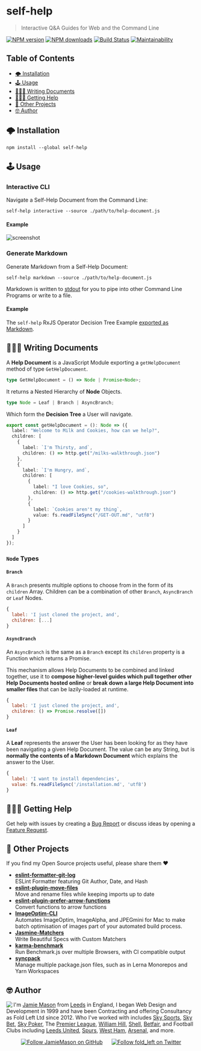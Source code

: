 # self-help

> Interactive Q&A Guides for Web and the Command Line

[![NPM version](http://img.shields.io/npm/v/self-help.svg?style=flat-square)](https://www.npmjs.com/package/self-help) [![NPM downloads](http://img.shields.io/npm/dm/self-help.svg?style=flat-square)](https://www.npmjs.com/package/self-help) [![Build Status](http://img.shields.io/travis/JamieMason/self-help/master.svg?style=flat-square)](https://travis-ci.org/JamieMason/self-help) [![Maintainability](https://api.codeclimate.com/v1/badges/3b3da47293acc6cdf1e6/maintainability)](https://codeclimate.com/github/JamieMason/self-help/maintainability)

## Table of Contents

-   [🌩 Installation](#-installation)
-   [🕹 Usage](#-usage)
-   [👩🏽‍💻 Writing Documents](#-writing-documents)
-   [🙋🏿‍♂️ Getting Help](#♂️-getting-help)
-   [👀 Other Projects](#-other-projects)
-   [🤓 Author](#-author)

## 🌩 Installation

    npm install --global self-help

## 🕹 Usage

### Interactive CLI

Navigate a Self-Help Document from the Command Line:

    self-help interactive --source ./path/to/help-document.js

#### Example

![screenshot](/static/self-help.gif)

### Generate Markdown

Generate Markdown from a Self-Help Document:

    self-help markdown --source ./path/to/help-document.js

Markdown is written to [stdout](https://www.computerhope.com/jargon/s/stdout.htm) for you to pipe into other Command Line Programs or write to a file.

#### Example

The `self-help` RxJS Operator Decision Tree Example [exported as Markdown](https://github.com/JamieMason/self-help/wiki/RxJS-Operator-Decision-Tree).

## 👩🏽‍💻 Writing Documents

A **Help Document** is a JavaScript Module exporting a `getHelpDocument` method of type `GetHelpDocument`.

```ts
type GetHelpDocument = () => Node | Promise<Node>;
```

It returns a Nested Hierarchy of **Node** Objects.

```ts
type Node = Leaf | Branch | AsyncBranch;
```

Which form the **Decision Tree** a User will navigate.

```ts
export const getHelpDocument = (): Node => ({
  label: "Welcome to Milk and Cookies, how can we help?",
  children: [
    {
      label: `I'm Thirsty, and`,
      children: () => http.get("/milks-walkthrough.json")
    },
    {
      label: `I'm Hungry, and`,
      children: [
        {
          label: "I love Cookies, so",
          children: () => http.get("/cookies-walkthrough.json")
        },
        {
          label: `Cookies aren't my thing`,
          value: fs.readFileSync("/GET-OUT.md", "utf8")
        }
      ]
    }
  ]
});
```

### `Node` Types

#### `Branch`

A `Branch` presents multiple options to choose from in the form of its `children` Array. Children can be a combination of other `Branch`, `AsyncBranch` or `Leaf` Nodes.

```js
{
  label: 'I just cloned the project, and',
  children: [...]
}
```

#### `AsyncBranch`

An `AsyncBranch` is the same as a `Branch` except its `children` property is a Function which returns a Promise.

This mechanism allows Help Documents to be combined and linked together, use it to **compose higher-level guides which pull together other Help Documents hosted online** or **break down a large Help Document into smaller files** that can be lazily-loaded at runtime.

```js
{
  label: 'I just cloned the project, and',
  children: () => Promise.resolve([])
}
```

#### `Leaf`

A **Leaf** represents the answer the User has been looking for as they have been navigating a given Help Document. The value can be any String, but is **normally the contents of a Markdown Document** which explains the answer to the User.

```js
{
  label: 'I want to install dependencies',
  value: fs.readFileSync('/installation.md', 'utf8')
}
```

## 🙋🏿‍♂️ Getting Help

Get help with issues by creating a [Bug Report] or discuss ideas by opening a [Feature Request].

[bug report]: https://github.com/JamieMason/self-help/issues/new?template=bug_report.md

[feature request]: https://github.com/JamieMason/self-help/issues/new?template=feature_request.md

## 👀 Other Projects

If you find my Open Source projects useful, please share them ❤️

-   [**eslint-formatter-git-log**](https://github.com/JamieMason/eslint-formatter-git-log)<br>ESLint Formatter featuring Git Author, Date, and Hash
-   [**eslint-plugin-move-files**](https://github.com/JamieMason/eslint-plugin-move-files)<br>Move and rename files while keeping imports up to date
-   [**eslint-plugin-prefer-arrow-functions**](https://github.com/JamieMason/eslint-plugin-prefer-arrow-functions)<br>Convert functions to arrow functions
-   [**ImageOptim-CLI**](https://github.com/JamieMason/ImageOptim-CLI)<br>Automates ImageOptim, ImageAlpha, and JPEGmini for Mac to make batch optimisation of images part of your automated build process.
-   [**Jasmine-Matchers**](https://github.com/JamieMason/Jasmine-Matchers)<br>Write Beautiful Specs with Custom Matchers
-   [**karma-benchmark**](https://github.com/JamieMason/karma-benchmark)<br>Run Benchmark.js over multiple Browsers, with CI compatible output
-   [**syncpack**](https://github.com/JamieMason/syncpack#readme)<br>Manage multiple package.json files, such as in Lerna Monorepos and Yarn Workspaces

## 🤓 Author

<img src="https://www.gravatar.com/avatar/acdf106ce071806278438d8c354adec8?s=100" align="left">

I'm [Jamie Mason] from [Leeds] in England, I began Web Design and Development in 1999 and have been Contracting and offering Consultancy as Fold Left Ltd since 2012. Who I've worked with includes [Sky Sports], [Sky Bet], [Sky Poker], The [Premier League], [William Hill], [Shell], [Betfair], and Football Clubs including [Leeds United], [Spurs], [West Ham], [Arsenal], and more.

<div align="center">

[![Follow JamieMason on GitHub][github badge]][github]      [![Follow fold_left on Twitter][twitter badge]][twitter]

</div>

<!-- images -->

[github badge]: https://img.shields.io/github/followers/JamieMason.svg?style=social&label=Follow

[twitter badge]: https://img.shields.io/twitter/follow/fold_left.svg?style=social&label=Follow

<!-- links -->

[arsenal]: https://www.arsenal.com

[betfair]: https://www.betfair.com

[github]: https://github.com/JamieMason

[jamie mason]: https://www.linkedin.com/in/jamiemasonleeds

[leeds united]: https://www.leedsunited.com/

[leeds]: https://www.instagram.com/visitleeds

[premier league]: https://www.premierleague.com

[shell]: https://www.shell.com

[sky bet]: https://www.skybet.com

[sky poker]: https://www.skypoker.com

[sky sports]: https://www.skysports.com

[spurs]: https://www.tottenhamhotspur.com

[twitter]: https://twitter.com/fold_left

[west ham]: https://www.whufc.com

[william hill]: https://www.williamhill.com

